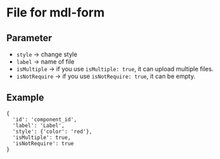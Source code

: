 # File for mdl-form

## Parameter

- `style` -> change style
- `label` -> name of file
- `isMultiple` -> if you use `isMultiple: true`, it can upload multiple files.
- `isNotRequire` -> if you use `isNotRequire: true`, it can be empty.

## Example

```
{   
  'id': 'component_id',
  'label': 'Label',
  'style': {'color': 'red'},
  'isMultiple': true,
  'isNotRequire': true
}
```
